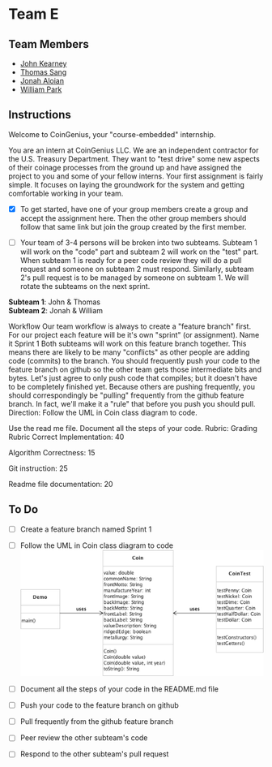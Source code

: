 # Team E

## Team Members
- [John Kearney](@JohnKearney1)
- [Thomas Sang](@LalSang402)
- [Jonah Aloian](@jsaloian755)
- [William Park](@parkwilly)

## Instructions
Welcome to CoinGenius, your "course-embedded" internship.

You are an intern at CoinGenius LLC. We are an independent contractor for the U.S. Treasury Department. They want to "test drive" some new aspects of their coinage processes from the ground up and have assigned the project to you and some of your fellow interns. Your first assignment is fairly simple. It focuses on laying the groundwork for the system and getting comfortable working in your team.

- [x] To get started, have one of your group members create a group and accept the assignment here.
Then the other group members should follow that same link but join the group created by the first member.

- [ ] Your team of 3-4 persons will be broken into two subteams. Subteam 1 will work on the "code" part and subteam 2 will work on the "test" part. When subteam 1 is ready for a peer code review they will do a pull request and someone on subteam 2 must respond. Similarly, subteam 2's pull request is to be managed by someone on subteam 1. We will rotate the subteams on the next sprint.

**Subteam 1**: John & Thomas  
**Subteam 2**: Jonah & William  

Workflow
Our team workflow is always to create a "feature branch" first. For our project each feature will be it's own "sprint" (or assignment). Name it Sprint 1
Both subteams will work on this feature branch together. This means there are likely to be many "conflicts" as other people are adding code (commits) to the branch.
You should frequently push your code to the feature branch on github so the other team gets those intermediate bits and bytes. Let's just agree to only push code that compiles; but it doesn't have to be completely finished yet.
Because others are pushing frequently, you should correspondingly be "pulling" frequently from the github feature branch. In fact, we'll make it a "rule" that before you push you should pull.
Direction: Follow the UML in Coin class diagram to  code.

Use the read me file. Document all the steps of your code. 
Rubric: 
 Grading Rubric
Correct  Implementation: 40

Algorithm Correctness: 15

Git instruction: 25

Readme file documentation: 20

## To Do
- [ ] Create a feature branch named Sprint 1
- [ ] Follow the UML in Coin class diagram to code
![CoinGenius](/assets/Coin-V1-Class.png)
- [ ] Document all the steps of your code in the README.md file
- [ ] Push your code to the feature branch on github
- [ ] Pull frequently from the github feature branch
- [ ] Peer review the other subteam's code
- [ ] Respond to the other subteam's pull request

